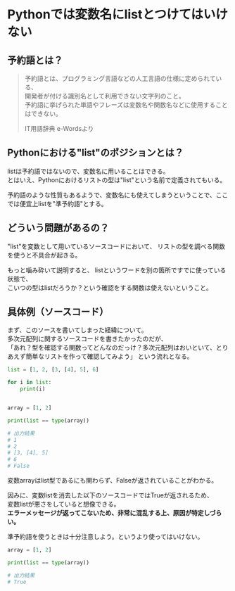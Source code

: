 # Pythonでは変数名にlistとつけてはいけない


## 予約語とは？

> 予約語とは、プログラミング言語などの人工言語の仕様に定められている、  
> 開発者が付ける識別名として利用できない文字列のこと。  
> 予約語に挙げられた単語やフレーズは変数名や関数名などに使用することはできない。  
> 
> IT用語辞典 e-Wordsより

## Pythonにおける"list"のポジションとは？

listは予約語ではないので、変数名に用いることはできる。  
とはいえ、Pythonにおけるリストの型は"list"という名前で定義されてもいる。

予約語のような性質もあるようで、変数名にも使えてしまうということで、ここでは便宜上listを"準予約語"とする。  

## どういう問題があるの？

"list"を変数として用いているソースコードにおいて、
リストの型を調べる関数を使うと不具合が起きる。

もっと噛み砕いて説明すると、
listというワードを別の箇所ですでに使っている状態で、  
こいつの型はlistだろうか？という確認をする関数は使えないということ。

## 具体例（ソースコード）


まず、このソースを書いてしまった経緯について。  
多次元配列に関するソースコードを書きたかったのだが、  
「あれ？型を確認する関数ってどんなのだっけ？多次元配列はおいといて、とりあえず簡単なリストを作って確認してみよう」
という流れとなる。

```Python
list = [1, 2, [3, [4], 5], 6]

for i in list:
    print(i)


array = [1, 2]

print(list == type(array))

# 出力結果
# 1
# 2
# [3, [4], 5]
# 6
# False
```

変数arrayはlist型であるにも関わらず、Falseが返されていることがわかる。  

因みに、変数listを消去した以下のソースコードではTrueが返されるため、  
変数listが悪さをしていると想像できる。  
**エラーメッセージが返ってこないため、非常に混乱する上、原因が特定しづらい。**  

準予約語を使うときは十分注意しよう。というより使ってはいけない。

```Python
array = [1, 2]

print(list == type(array))

# 出力結果
# True
```
